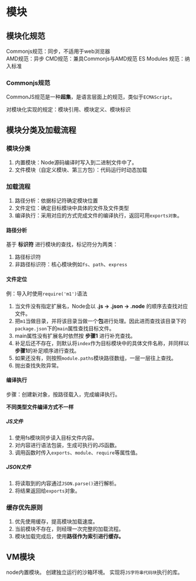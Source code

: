 # 模块 

## 模块化规范

Commonjs规范：同步，不适用于web浏览器  
AMD规范：异步
CMD规范：兼具Commonjs与AMD规范
ES Modules 规范：纳入标准

### Commonjs规范

CommonJS规范是一种**超集**，是语言层面上的规范，类似于`ECMAScript`。

对模块化实现的规定：模块引用、模块定义、模块标识


## 模块分类及加载流程

### 模块分类 

1. 内置模块：Node源码编译时写入到二进制文件中了。
2. 文件模块（自定义模块、第三方包）：代码运行时动态加载

### 加载流程

1. 路径分析：依据标记符确定模块位置
2. 文件定位：确定目标模块中具体的文件及文件类型
3. 编译执行：采用对应的方式完成文件的编译执行，返回可用`exports对象`。

#### 路径分析

基于 **标识符** 进行模块的查找，标记符分为两类：

1. 路径标识符
2. 非路径标识符：核心模块例如`fs`、`path`、`express`

#### 文件定位

例：导入时使用`require('m1')`语法

1. 当文件没有指定扩展名，Node会以 **.js -> .json -> .node** 的顺序去查找对应文件。
2. 把`m1`当做目录，并将该目录当做一个**包**进行处理。因此进而查找该目录下的`package.json`下的`main`属性查找目标文件。
3. main属性没有扩展名时依然按 **步骤1** 进行补充查找。
4. 补足后还不存在，则默认将`index`作为目标模块中的具体文件名称，并同样以**步骤1**的补足顺序进行查找。
5. 如果还没有，则按照`module.paths`模块路径数组，一层一层往上查找。
6. 抛出查找失败异常。

#### 编译执行

步骤：创建新对象，按路径载入，完成编译执行。

**不同类型文件编译方式不一样**

##### JS文件

1. 使用fs模块同步读入目标文件内容。
2. 对内容进行语法包装，生成可执行的JS函数。
3. 调用函数时传入`exports`、`module`、`require`等属性值。

##### JSON文件

1. 将读取到的内容通过`JSON.parse()`进行解析。
2. 将结果返回给`exports`对象。

### 缓存优先原则

1. 优先使用缓存，提高模块加载速度。
2. 当前模块不存在，则经理一次完整的加载流程。
3. 模块加载完成后，使用**路径作为索引进行缓存。**

## VM模块 

node内置模块。
创建独立运行的沙箱环境。
实现将`JS字符串代码块`执行的库。